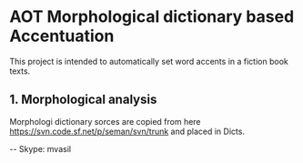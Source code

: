 # AOT Morphological dictionary based Accentuation

This project is intended to automatically set word accents in a fiction book texts.

## 1. Morphological analysis

Morphologi dictionary sorces are copied from here https://svn.code.sf.net/p/seman/svn/trunk and placed in Dicts.


--
Skype: mvasil